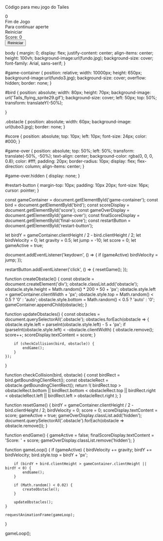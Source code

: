 Código para meu jogo do Tailes

<!DOCTYPE html>
<html lang="en">
<head>
    <meta charset="UTF-8">
    <meta name="viewport" content="width=device-width, initial-scale=1.0">
    <title>Fly tails</title>
    <link rel="stylesheet" href="styles.css">
</head>
<body>
    <div id="game-container">
        <div id="bird"></div>
        <div id="score">0</div>
        <div id="game-over" class="hidden">
            <div id="game-over-text">Fim de Jogo
                <br>Para continuar aperte <br> Reiniciar<Obj></Obj></div>
            <div id="final-score">Score: 0</div>
            <button id="restart-button">Reiniciar</button>
        </div>
    </div>
    <script src="script.js"></script>
</body>
</html>

body {
    margin: 0;
    display: flex;
    justify-content: center;
    align-items: center;
    height: 100vh;
    background-image:url(fundo.jpg);
    background-size: cover;
    font-family: Arial, sans-serif;
}

#game-container {
    position: relative;
    width: 10000px;
    height: 650px;
    background-image:url(fundo3.jpg);
    background-size: cover;
    overflow: hidden;
    border: none;
}

#bird {
    position: absolute;
    width: 80px;
    height: 70px;
    background-image: url('Tails_flying_sprite29.gif');
    background-size: cover;
    left: 50px;
    top: 50%;
    transform: translateY(-50%);

}

.obstacle {
    position: absolute;
    width: 60px;
    background-image: url(tubo3.jpg);
    border: none;
}

#score {
    position: absolute;
    top: 10px;
    left: 10px;
    font-size: 24px;
    color: #000;
}

#game-over {
    position: absolute;
    top: 50%;
    left: 50%;
    transform: translate(-50%, -50%);
    text-align: center;
    background-color: rgba(0, 0, 0, 0.8);
    color: #fff;
    padding: 20px;
    border-radius: 10px;
    display: flex;
    flex-direction: column;
    align-items: center;
}

#game-over.hidden {
    display: none;
}

#restart-button {
    margin-top: 10px;
    padding: 10px 20px;
    font-size: 16px;
    cursor: pointer;
}





const gameContainer = document.getElementById('game-container');
const bird = document.getElementById('bird');
const scoreDisplay = document.getElementById('score');
const gameOverDisplay = document.getElementById('game-over');
const finalScoreDisplay = document.getElementById('final-score');
const restartButton = document.getElementById('restart-button');

let birdY = gameContainer.clientHeight / 2 - bird.clientHeight / 2;
let birdVelocity = 0;
let gravity = 0.5;
let jump = -10;
let score = 0;
let gameActive = true;

document.addEventListener('keydown', () => {
    if (gameActive) birdVelocity = jump;
});

restartButton.addEventListener('click', () => {
    resetGame();
});

function createObstacle() {
    const obstacle = document.createElement('div');
    obstacle.classList.add('obstacle');
    obstacle.style.height = Math.random() * 200 + 50 + 'px';
    obstacle.style.left = gameContainer.clientWidth + 'px';
    obstacle.style.top = Math.random() < 0.5 ? '0' : 'auto';
    obstacle.style.bottom = Math.random() < 0.5 ? 'auto' : '0';
    gameContainer.appendChild(obstacle);
}

function updateObstacles() {
    const obstacles = document.querySelectorAll('.obstacle');
    obstacles.forEach(obstacle => {
        obstacle.style.left = parseInt(obstacle.style.left) - 5 + 'px';
        if (parseInt(obstacle.style.left) < -obstacle.clientWidth) {
            obstacle.remove();
            score++;
            scoreDisplay.textContent = score;
        }

        if (checkCollision(bird, obstacle)) {
            endGame();
        }
    });
}

function checkCollision(bird, obstacle) {
    const birdRect = bird.getBoundingClientRect();
    const obstacleRect = obstacle.getBoundingClientRect();
    return !(
        birdRect.top > obstacleRect.bottom ||
        birdRect.bottom < obstacleRect.top ||
        birdRect.right < obstacleRect.left ||
        birdRect.left > obstacleRect.right
    );
}

function resetGame() {
    birdY = gameContainer.clientHeight / 2 - bird.clientHeight / 2;
    birdVelocity = 0;
    score = 0;
    scoreDisplay.textContent = score;
    gameActive = true;
    gameOverDisplay.classList.add('hidden');
    document.querySelectorAll('.obstacle').forEach(obstacle => obstacle.remove());
}

function endGame() {
    gameActive = false;
    finalScoreDisplay.textContent = 'Score: ' + score;
    gameOverDisplay.classList.remove('hidden');
}

function gameLoop() {
    if (gameActive) {
        birdVelocity += gravity;
        birdY += birdVelocity;
        bird.style.top = birdY + 'px';

        if (birdY + bird.clientHeight > gameContainer.clientHeight || birdY < 0) {
            endGame();
        }

        if (Math.random() < 0.02) {
            createObstacle();
        }

        updateObstacles();
    }

    requestAnimationFrame(gameLoop);
}

gameLoop();


